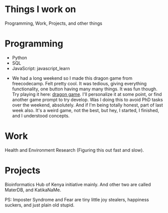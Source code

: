 # Things I work on
Programming, Work, Projects, and other things 

# Programming 
- Python
- SQL
- JavaScript: javascript_learn
* We had a long weekend so I made this dragon game from freecodecamp. Felt pretty cool. It was tedious, giving everything functionality, one button having many many things. It was fun though. Try playing it here: [dragon game](https://karegapauline.github.io/Projects/javascript_learn/dragon_game_freecodecamp/index.html). I'll personalize it at some point, or find another game prompt to try develop. Was I doing this to avoid PhD tasks over the weekend, absolutely. And if I'm being totally honest, part of last week also. It's a weird game, not the best, but hey, I started, I finished, and I understood concepts.    

# Work
Health and Environment Research (Figuring this out fast and slow). 

# Projects
Bioinformatics Hub of Kenya initiative mainly. And other two are called MaterDB, and KatikaNaMe.

PS: Imposter Syndrome and Fear are tiny little joy stealers, happiness suckers, and just plain old stupid. 
